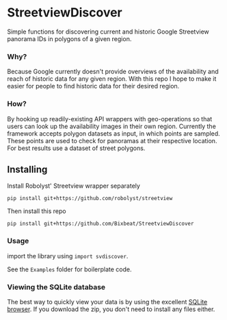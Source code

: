 # StreetviewDiscover
Simple functions for discovering current and historic Google Streetview panorama IDs in polygons of a given region.

### Why?
Because Google currently doesn't provide overviews of the availability and reach of historic data for any given region. With this repo I hope to make it easier for people to find historic data for their desired region.

### How?
By hooking up readily-existing API wrappers with geo-operations so that users can look up the availability images in their own region. Currently the framework accepts polygon datasets as input, in which points are sampled. These points are used to check for panoramas at their respective location. For best results use a dataset of street polygons.

## Installing
Install Robolyst' Streetview wrapper separately

`pip install git+https://github.com/robolyst/streetview`

Then install this repo

`pip install git+https://github.com/Bixbeat/StreetviewDiscover`

### Usage
import the library using `import svdiscover`.

See the `Examples` folder for boilerplate code.

### Viewing the SQLite database
The best way to quickly view your data is by using the excellent [SQLite browser](https://sqlitebrowser.org/dl/). If you download the zip, you don't need to install any files either.
